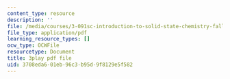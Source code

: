 ```yaml
---
content_type: resource
description: ''
file: /media/courses/3-091sc-introduction-to-solid-state-chemistry-fall-2010/3708eda601eb96c3b95d9f8129e5f582_vJChxpbx_Oo.pdf
file_type: application/pdf
learning_resource_types: []
ocw_type: OCWFile
resourcetype: Document
title: 3play pdf file
uid: 3708eda6-01eb-96c3-b95d-9f8129e5f582
---
```

